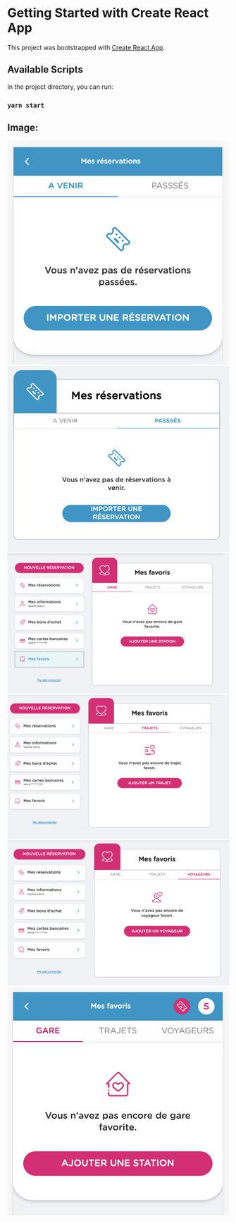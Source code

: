 # Getting Started with Create React App

This project was bootstrapped with [Create React App](https://github.com/facebook/create-react-app).

## Available Scripts

In the project directory, you can run:

### `yarn start`


## Image:
![GitHub Logo](/src/img/0.png)
![GitHub Logo](/src/img/1.png)
![GitHub Logo](/src/img/2.png)
![GitHub Logo](/src/img/3.png)
![GitHub Logo](/src/img/4.png)
![GitHub Logo](/src/img/5.png)
